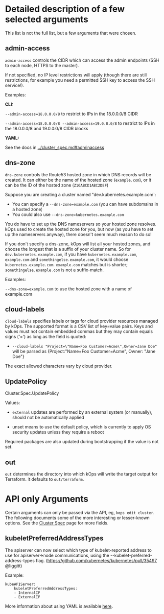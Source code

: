 # Detailed description of a few selected arguments

This list is not the full list, but a few arguments that were chosen.

## admin-access

`admin-access` controls the CIDR which can access the admin endpoints (SSH to each node, HTTPS to the master).

If not specified, no IP level restrictions will apply (though there are still restrictions, for example you need
a permitted SSH key to access the SSH service!).

Examples:

**CLI:**

`--admin-access=18.0.0.0/8` to restrict to IPs in the 18.0.0.0/8 CIDR

`--admin-access=18.0.0.0/8 --admin-access=19.0.0.0/8` to restrict to IPs in the 18.0.0.0/8 and 19.0.0.0/8 CIDR blocks

**YAML:**

See the docs in [../cluster_spec.md#adminaccess](../cluster_spec.md#adminaccess)

## dns-zone

`dns-zone` controls the Route53 hosted zone in which DNS records will be created.  It can either be the name
of the hosted zone (`example.com`), or it can be the ID of the hosted zone (`Z1GABCD1ABC2DEF`)

Suppose you are creating a cluster named "dev.kubernetes.example.com`:

* You can specify a `--dns-zone=example.com` (you can have subdomains in a hosted zone)
* You could also use `--dns-zone=kubernetes.example.com`

You do have to set up the DNS nameservers so your hosted zone resolves.  kOps used to create the hosted
zone for you, but now (as you have to set up the nameservers anyway), there doesn't seem much reason to do so!

If you don't specify a dns-zone, kOps will list all your hosted zones, and choose the longest that
is a suffix of your cluster name.  So for `dev.kubernetes.example.com`, if you have `kubernetes.example.com`,
`example.com` and `somethingelse.example.com`, it would choose `kubernetes.example.com`.  `example.com` matches
but is shorter; `somethingelse.example.com` is not a suffix-match.

Examples:

`--dns-zone=example.com` to use the hosted zone with a name of example.com

## cloud-labels

`cloud-labels` specifies labels or tags for cloud provider resources managed by kOps. The supported format is a CSV list of key=value pairs.
Keys and values must not contain embedded commas but they may contain equals signs ('=') as long as the field is
quoted:

* `--cloud-labels "Project=\"Name=Foo Customer=Acme\",Owner=Jane Doe"` will be parsed as {Project:"Name=Foo Customer=Acme",
Owner: "Jane Doe"}

The exact allowed characters vary by cloud provider.

## UpdatePolicy

Cluster.Spec.UpdatePolicy

Values:

* `external` updates are performed by an external system (or manually), should not be automatically applied

* unset means to use the default policy, which is currently to apply OS security updates unless they require a reboot

Required packages are also updated during bootstrapping if the value is not set. 

## out

`out` determines the directory into which kOps will write the target output for Terraform.  It defaults to `out/terraform`.

# API only Arguments

Certain arguments can only be passed via the API, eg, `kops edit cluster`. The following documents some of the more interesting or lesser-known options. See the [Cluster Spec](./../cluster_spec.md) page for more fields.

## kubeletPreferredAddressTypes

The apiserver can now select which type of kubelet-reported address to use for apiserver->node communications, using the --kubelet-preferred-address-types flag. (https://github.com/kubernetes/kubernetes/pull/35497, @liggitt)

Example:

```
kubeAPIServer:
	kubeletPreferredAddressTypes:
	- InternalIP
	- ExternalIP
```

More information about using YAML is available [here](../manifests_and_customizing_via_api.md).
